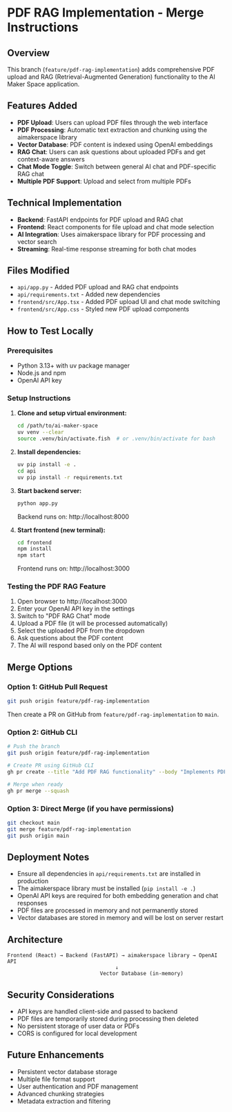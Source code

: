 # PDF RAG Implementation - Merge Instructions

## Overview
This branch (`feature/pdf-rag-implementation`) adds comprehensive PDF upload and RAG (Retrieval-Augmented Generation) functionality to the AI Maker Space application.

## Features Added
- **PDF Upload**: Users can upload PDF files through the web interface
- **PDF Processing**: Automatic text extraction and chunking using the aimakerspace library
- **Vector Database**: PDF content is indexed using OpenAI embeddings
- **RAG Chat**: Users can ask questions about uploaded PDFs and get context-aware answers
- **Chat Mode Toggle**: Switch between general AI chat and PDF-specific RAG chat
- **Multiple PDF Support**: Upload and select from multiple PDFs

## Technical Implementation
- **Backend**: FastAPI endpoints for PDF upload and RAG chat
- **Frontend**: React components for file upload and chat mode selection
- **AI Integration**: Uses aimakerspace library for PDF processing and vector search
- **Streaming**: Real-time response streaming for both chat modes

## Files Modified
- `api/app.py` - Added PDF upload and RAG chat endpoints
- `api/requirements.txt` - Added new dependencies
- `frontend/src/App.tsx` - Added PDF upload UI and chat mode switching
- `frontend/src/App.css` - Styled new PDF upload components

## How to Test Locally

### Prerequisites
- Python 3.13+ with uv package manager
- Node.js and npm
- OpenAI API key

### Setup Instructions
1. **Clone and setup virtual environment:**
   ```bash
   cd /path/to/ai-maker-space
   uv venv --clear
   source .venv/bin/activate.fish  # or .venv/bin/activate for bash
   ```

2. **Install dependencies:**
   ```bash
   uv pip install -e .
   cd api
   uv pip install -r requirements.txt
   ```

3. **Start backend server:**
   ```bash
   python app.py
   ```
   Backend runs on: http://localhost:8000

4. **Start frontend (new terminal):**
   ```bash
   cd frontend
   npm install
   npm start
   ```
   Frontend runs on: http://localhost:3000

### Testing the PDF RAG Feature
1. Open browser to http://localhost:3000
2. Enter your OpenAI API key in the settings
3. Switch to "PDF RAG Chat" mode
4. Upload a PDF file (it will be processed automatically)
5. Select the uploaded PDF from the dropdown
6. Ask questions about the PDF content
7. The AI will respond based only on the PDF content

## Merge Options

### Option 1: GitHub Pull Request
```bash
git push origin feature/pdf-rag-implementation
```
Then create a PR on GitHub from `feature/pdf-rag-implementation` to `main`.

### Option 2: GitHub CLI
```bash
# Push the branch
git push origin feature/pdf-rag-implementation

# Create PR using GitHub CLI
gh pr create --title "Add PDF RAG functionality" --body "Implements PDF upload and RAG chat system using aimakerspace library. Allows users to upload PDFs and ask questions about their content with context-aware AI responses."

# Merge when ready
gh pr merge --squash
```

### Option 3: Direct Merge (if you have permissions)
```bash
git checkout main
git merge feature/pdf-rag-implementation
git push origin main
```

## Deployment Notes
- Ensure all dependencies in `api/requirements.txt` are installed in production
- The aimakerspace library must be installed (`pip install -e .`)
- OpenAI API keys are required for both embedding generation and chat responses
- PDF files are processed in memory and not permanently stored
- Vector databases are stored in memory and will be lost on server restart

## Architecture
```
Frontend (React) → Backend (FastAPI) → aimakerspace library → OpenAI API
                                   ↓
                              Vector Database (in-memory)
```

## Security Considerations
- API keys are handled client-side and passed to backend
- PDF files are temporarily stored during processing then deleted
- No persistent storage of user data or PDFs
- CORS is configured for local development

## Future Enhancements
- Persistent vector database storage
- Multiple file format support
- User authentication and PDF management
- Advanced chunking strategies
- Metadata extraction and filtering
